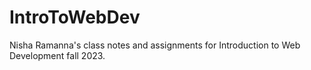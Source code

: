 # IntroToWebDev
Nisha Ramanna's class notes and assignments for Introduction to Web Development fall 2023.
